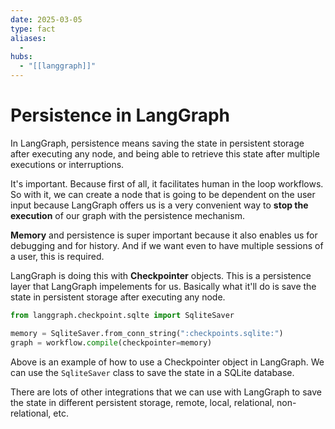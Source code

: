 ```yaml
---
date: 2025-03-05
type: fact
aliases:
  -
hubs:
  - "[[langgraph]]"
---
```


# Persistence in LangGraph

In LangGraph, persistence means saving the state in persistent storage after executing any node, and being able to retrieve this state after multiple executions or interruptions.

It's important. Because first of all, it facilitates human in the loop workflows. So with it, we can create a node that is going to be dependent on the user input because LangGraph offers us is a very convenient way to **stop the execution** of our graph with the persistence mechanism.

**Memory** and persistence is super important because it also enables us for debugging and for history. And if we want even to have multiple sessions of a user, this is required.

LangGraph is doing this with **Checkpointer** objects. This is a persistence layer that LangGraph impelements for us. Basically what it'll do is save the state in persistent storage after executing any node.

```py
from langgraph.checkpoint.sqlte import SqliteSaver

memory = SqliteSaver.from_conn_string(":checkpoints.sqlite:")
graph = workflow.compile(checkpointer=memory)

```
Above is an example of how to use a Checkpointer object in LangGraph. We can use the `SqliteSaver` class to save the state in a SQLite database.

There are lots of other integrations that we can use with LangGraph to save the state in different persistent storage, remote, local, relational, non-relational, etc.
